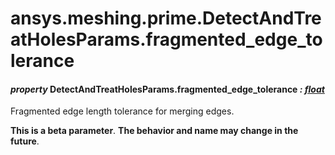 # ansys.meshing.prime.DetectAndTreatHolesParams.fragmented_edge_tolerance

<a id="ansys.meshing.prime.DetectAndTreatHolesParams.fragmented_edge_tolerance"></a>

#### *property* DetectAndTreatHolesParams.fragmented_edge_tolerance *: [float](https://docs.python.org/3.11/library/functions.html#float)*

Fragmented edge length tolerance for merging edges.

**This is a beta parameter**. **The behavior and name may change in the future**.

<!-- !! processed by numpydoc !! -->
